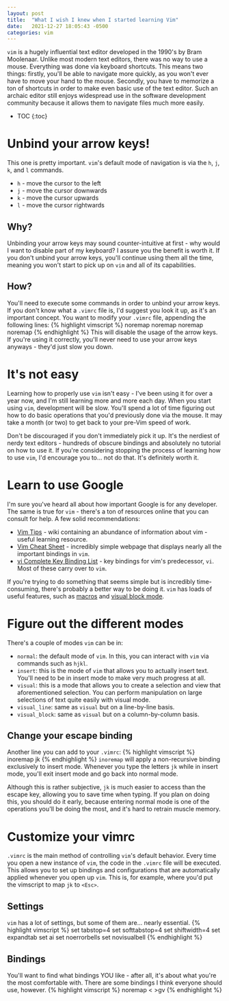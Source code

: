 ```yaml
---
layout: post
title:  "What I wish I knew when I started learning Vim"
date:   2021-12-27 18:05:43 -0500
categories: vim
---
```

`vim` is a hugely influential text editor developed in the 1990's by Bram
Moolenaar. Unlike most modern text editors, there was no way to use a mouse.
Everything was done via keyboard shortcuts. This means two things: firstly,
you'll be able to navigate more quickly, as you won't ever have to move your
hand to the mouse. Secondly, you have to memorize a ton of shortcuts in order
to make even basic use of the text editor. Such an archaic editor still enjoys
widespread use in the software development community because it allows them to
navigate files much more easily. 

* TOC
{:toc}

# Unbind your arrow keys!
This one is pretty important. `vim`'s default mode of navigation is via
the `h`, `j`, `k`, and `l` commands.
- `h` - move the cursor to the left
- `j` - move the cursor downwards
- `k` - move the cursor upwards
- `l` - move the cursor rightwards

## Why?
Unbinding your arrow keys may sound counter-intuitive at first - why would I
want to disable part of my keyboard? I assure you the benefit is worth it. If
you don't unbind your arrow keys, you'll continue using them all the time,
meaning you won't start to pick up on `vim` and all of its capabilities.

## How?
You'll need to execute some commands in order to unbind your arrow keys. If
you don't know what a `.vimrc` file is, I'd suggest you look it up, as it's
an important concept. You want to modify your `.vimrc` file, appending the
following lines:
{% highlight vimscript %}
noremap <Up> <Nop>
noremap <Down> <Nop>
noremap <Left> <Nop>
noremap <Right> <Nop>
{% endhighlight %}
This will disable the usage of the arrow keys. If you're using it correctly,
you'll never need to use your arrow keys anyways - they'd just slow you down.

# It's not easy
Learning how to properly use `vim` isn't easy - I've been using it for over
a year now, and I'm still learning more and more each day. When you start
using `vim`, development will be slow. You'll spend a lot of time figuring out
how to do basic operations that you'd previously done via the mouse. It may
take a month (or two) to get back to your pre-Vim speed of work.

Don't be discouraged if you don't immediately pick it up. It's the nerdiest of
nerdy text editors - hundreds of obscure bindings and absolutely no tutorial
on how to use it. If you're considering stopping the process of learning how
to use `vim`, I'd encourage you to... not do that. It's definitely worth it.

# Learn to use Google
I'm sure you've heard all about how important Google is for any developer.
The same is true for `vim` - there's a ton of resources online that you can
consult for help. A few solid recommendations:
- [Vim Tips][vim_tips] - wiki containing an abundance of information about
  vim - useful learning resource.
- [Vim Cheat Sheet][vim_cheat_sheet] - incredibly simple webpage that displays
  nearly all the important bindings in `vim`.
- [vi Complete Key Binding List][vi_binds] - key bindings for vim's predecessor,
  `vi`. Most of these carry over to `vim`.

If you're trying to do something that seems simple but is incredibly
time-consuming, there's probably a better way to be doing it. `vim` has
loads of useful features, such as [macros][macros] and [visual block mode][vbm].

# Figure out the different modes
There's a couple of modes `vim` can be in:
- `normal`: the default mode of `vim`. In this, you can interact with `vim`
  via commands such as `hjkl`.
- `insert`: this is the mode of `vim` that allows you to actually insert text.
  You'll need to be in insert mode to make very much progress at all.
- `visual`: this is a mode that allows you to create a selection and view
  that aforementioned selection. You can perform manipulation on large selections
  of text quite easily with visual mode.
- `visual_line`: same as `visual` but on a line-by-line basis.
- `visual_block`: same as `visual` but on a column-by-column basis.

## Change your escape binding
Another line you can add to your `.vimrc`:
{% highlight vimscript %}
inoremap jk <Esc>
{% endhighlight %}
`inoremap` will apply a non-recursive binding exclusively to insert mode.
Whenever you type the letters `jk` while in insert mode, you'll exit insert
mode and go back into normal mode. 

Although this is rather subjective, `jk` is much easier to access than the
escape key, allowing you to save time when typing. If you plan on doing this,
you should do it early, because entering normal mode is one of the operations
you'll be doing the most, and it's hard to retrain muscle memory.

# Customize your vimrc
`.vimrc` is the main method of controlling `vim`'s default behavior. Every
time you open a new instance of `vim`, the code in the `.vimrc` file will
be executed. This allows you to set up bindings and configurations that are
automatically applied whenever you open up `vim`. This is, for example, where
you'd put the vimscript to map `jk` to `<Esc>`.

## Settings
`vim` has a lot of settings, but some of them are... nearly essential.
{% highlight vimscript %}
set tabstop=4
set softtabstop=4
set shiftwidth=4
set expandtab
set ai
set noerrorbells
set novisualbell
{% endhighlight %}

## Bindings
You'll want to find what bindings YOU like - after all, it's about what you're
the most comfortable with. There are some bindings I think everyone should
use, however.
{% highlight vimscript %}
noremap < <gv
noremap > >gv
{% endhighlight %}

[vim_tips]: https://vim.fandom.com/wiki/Vim_Tips_Wiki
[vim_cheat_sheet]: https://vim.rtorr.com
[vi_binds]: https://hea-www.harvard.edu/~fine/Tech/vi.html
[macros]: https://vim.fandom.com/wiki/Macros
[vbm]: https://stackoverflow.com/questions/41670493/visual-block-edit-in-vim
